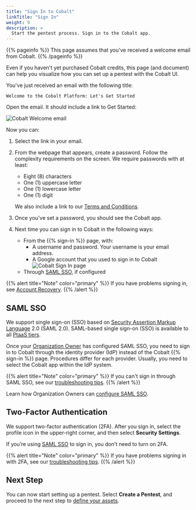```yaml
---
title: "Sign In to Cobalt"
linkTitle: "Sign In"
weight: 9
description: >
  Start the pentest process. Sign in to the Cobalt app.
---
```


{{% pageinfo %}}
This page assumes that you've received a welcome email from Cobalt.
{{% /pageinfo %}}

Even if you haven't yet purchased Cobalt credits, this page (and document)
can help you visualize how you can set up a pentest with the Cobalt UI.

You've just received an email with the following title:

```
Welcome to the Cobalt Platform: Let's Get Started
```

Open the email. It should include a link to Get Started:

![Cobalt Welcome email](/gsg/WelcomeToPlatformEmail.png "Get Started")

Now you can:

1. Select the link in your email.

1. From the webpage that appears, create a password. Follow the complexity
   requirements on the screen. We require passwords with at least:
   - Eight (8) characters
   - One (1) uppercase letter
   - One (1) lowercase letter
   - One (1) digit

   We also include a link to our [Terms and Conditions](https://cobalt.io/terms/general).

1. Once you've set a password, you should see the Cobalt app.

1. Next time you can sign in to Cobalt in the following ways:
   - From the {{% sign-in %}} page, with:
      - A username and password. Your username is your email address.
      - A Google account that you used to sign in to Cobalt<br>
      ![Cobalt Sign In page](/gsg/SignInPage.png "Cobalt Sign In page")
   - Through [SAML SSO](#saml-sso), if configured

{{% alert title="Note" color="primary" %}}
If you have problems signing in, see <a href="/platform-deep-dive/cobalt-account/account-recovery/">Account Recovery</a>.
{{% /alert %}}

## SAML SSO

We support single sign-on (SSO) based on [Security Assertion Markup Language](/getting-started/glossary/#security-assertion-markup-language) 2.0 (SAML 2.0). SAML-based single sign-on (SSO) is available to all <a href="https://www.cobalt.io/pentest-pricing" target="_blank">PtaaS tiers</a>.

Once your [Organization Owner](/getting-started/glossary/#organization-owner) has configured SAML SSO, you need to sign in to Cobalt through the identity provider (IdP) instead of the Cobalt {{% sign-in %}} page. Procedures differ for each provider. Usually, you need to select the Cobalt app within the IdP system.

{{% alert title="Note" color="primary" %}}
If you can't sign in through SAML SSO, see our <a href="/platform-deep-dive/cobalt-account/account-recovery/#cant-sign-in-using-saml-sso">troubleshooting tips</a>.
{{% /alert %}}

Learn how Organization Owners can [configure SAML SSO](https://cobaltio.zendesk.com/hc/en-us/sections/360012774052--SAML-SSO-).

## Two-Factor Authentication

We support two-factor authentication (2FA). After you sign in, select the profile icon in the upper-right corner, and then select **Security Settings**.

If you’re using [SAML SSO](#saml-sso) to sign in, you don’t need to turn on 2FA.

{{% alert title="Note" color="primary" %}}
If you have problems signing in with 2FA, see our <a href="/platform-deep-dive/cobalt-account/account-recovery/#problems-with-two-factor-authentication">troubleshooting tips</a>.
{{% /alert %}}

## Next Step

You can now start setting up a pentest. Select **Create a Pentest**, and proceed to the next step to [define your assets](../assets).
